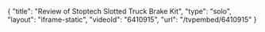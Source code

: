 {
    "title": "Review of Stoptech Slotted Truck Brake Kit",
    "type": "solo",
    "layout": "iframe-static",
    "videoId": "6410915",
    "url": "\/tvpembed\/6410915"
}